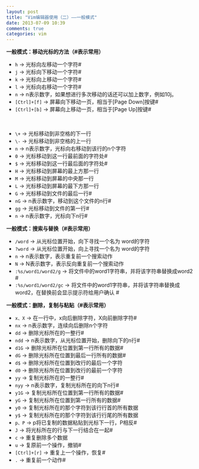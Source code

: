 ```yaml
---
layout: post
title: "Vim编辑器使用（二）——一般模式"
date: 2013-07-09 10:39
comments: true
categories: vim
---
```


**一般模式：移动光标的方法（#表示常用）**

* `h` -> 光标向左移动一个字符#
* `j` -> 光标向下移动一个字符#
* `k` -> 光标向上移动一个字符#
* `l` -> 光标向右移动一个字符#
* `n` -> n表示数字，如果想进行多次移动的话还可以加上数字，例如10j。
* `[Ctrl]+[f]` -> 屏幕向下移动一页，相当于[Page Down]按键#
* `[Ctrl]+[b]` -> 屏幕向上移动一页，相当于[Page Up]按键#

<!--more--> 

* `\+` -> 光标移动到非空格的下一行
* `\-` -> 光标移动到非空格的上一行
* `n` -> n表示数字，光标向右移动到该行的n个字符
* `0` -> 光标移动到这一行最前面的字符处#
* `$` -> 光标移动到这一行最后面的字符处#
* `H` -> 光标移动到屏幕的最上方那一行
* `M` -> 光标移动到屏幕的中央那一行
* `L` -> 光标移动到屏幕的最下方那一行
* `G` -> 光标移动到文件的最后一行#
* `nG` -> n表示数字，移动到这个文件的n行#
* `gg` -> 光标移动到文件的第一行#
* `n` -> n表示数字，光标向下n行#

**一般模式：搜索与替换（#表示常用）**

* `/word` -> 从光标位置开始，向下寻找一个名为 word的字符
* `?word` -> 从光标位置开始，向上寻找一个名为 word的字符
* `n` -> n表示数字，表示重复前一个搜索动作
* `N` -> N表示数字，表示反向重复前一个搜索动作
* `:%s/word1/word2/g` -> 将文件中的word1字符串，并将该字符串替换成word2 #
* `:%s/word1/word2/gc` -> 将文件中的word1字符串，并将该字符串替换成word2，在替换前会显示提示符给用户确认 #

**一般模式：删除，复制与粘贴（#表示常用）**

* `x、X` -> 在一行中，x向后删除字符，X向前删除字符#
* `nx` -> n表示数字，连续向后删除n个字符
* `dd` -> 删除光标所在的一整行#
* `ndd` -> n表示数字，从光标位置开始，删除向下的n行#
* `d1G` -> 删除光标所在位置到第一行所有的数据#
* `dG` -> 删除光标所在位置到最后一行所有的数据#
* `d$` -> 删除光标所在位置到改行的最后一个字符
* `d0` -> 删除光标所在位置到改行的最前一个字符
* `yy` -> 复制光标所在的一整行#
* `nyy` -> n表示数字，复制光标所在的向下n行#
* `y1G` -> 复制光标所在位置到第一行所有的数据#
* `yG` -> 复制光标所在位置到第一行所有的数据#
* `y0` -> 复制光标所在的那个字符到该行行首的所有数据
* `y$` -> 复制光标所在的那个字符到该行行尾的所有数据
* `p、P` -> p将已复制的数据粘贴到光标下一行，P相反#
* `J` -> 将光标所在的行与下一行结合在一起#
* `c` -> 重复删除多个数据
* `u` -> 复原前一个操作，撤销#
* `[Ctrl]+[r]` -> 重复上一个操作，恢复#
* `.` -> 重复前一个动作#